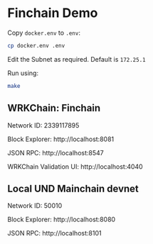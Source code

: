 # Finchain Demo

Copy `docker.env` to `.env`:

```bash
cp docker.env .env
```

Edit the Subnet as required. Default is `172.25.1`

Run using:

```bash
make
```

## WRKChain: Finchain

Network ID: 2339117895  

Block Explorer: http://localhost:8081

JSON RPC: http://localhost:8547

WRKChain Validation UI: http://localhost:4040


## Local UND Mainchain devnet

Network ID: 50010  

Block Explorer: http://localhost:8080

JSON RPC: http://localhost:8101
